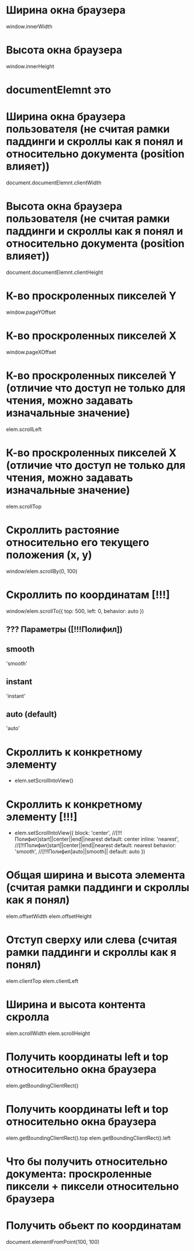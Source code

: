 # Ширина окна браузера
window.innerWidth 

# Высота окна браузера
window.innerHeight 

# documentElemnt это <html>

# Ширина окна браузера пользователя (не считая рамки паддинги и скроллы как я понял и относительно документа (position влияет))
document.documentElemnt.clientWidth 

# Высота окна браузера пользователя (не считая рамки паддинги и скроллы как я понял и относительно документа (position влияет))
document.documentElemnt.clientHeight



# К-во проскроленных пикселей Y
window.pageYOffset

# К-во проскроленных пикселей X
window.pageXOffset

# К-во проскроленных пикселей Y (отличие что доступ не только для чтения, можно задавать изначальные значение)
elem.scrollLeft

# К-во проскроленных пикселей X (отличие что доступ не только для чтения, можно задавать изначальные значение)
elem.scrollTop

# Скроллить растояние относительно его текущего положения (x, y)
window/elem.scrollBy(0, 100)

# Скроллить по координатам [!!!]
window/elem.scrollTo({
   top: 500,
   left: 0,
   behavior: auto 
})

## ??? Параметры ([!!!Полифил])
## smooth
'smooth'
## instant
'instant'
## auto (default)
'auto'

# Скроллить к конкретному элементу
- elem.setScrollIntoView()

# Скроллить к конкретному элементу [!!!]
- elem.setScrollIntoView({
   block: 'center', //[!!!Полифил]start||center||end||nearest default: center
   inline: 'nearest', //[!!!Полифил]start||center||end||nearest default: nearest
   behavior: 'smooth', //[!!!Полифил]auto||smooth|| default: auto
})

# Общая ширина и высота элемента (считая рамки паддинги и скроллы как я понял)
elem.offsetWidth
elem.offsetHeight

# Отступ сверху или слева (считая рамки паддинги и скроллы как я понял)
elem.clientTop
elem.clientLeft

# Ширина и высота контента скролла
elem.scrollWidth
elem.scrollHeight



# Получить координаты left и top относительно окна браузера
elem.getBoundingClientRect()

# Получить координаты left и top относительно окна браузера
elem.getBoundingClientRect().top
elem.getBoundingClientRect().left 

# Что бы получить относительно документа: проскроленные пиксели + пиксели относительно браузера

# Получить обьект по координатам
document.elementFromPoint(100, 100)



